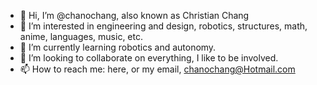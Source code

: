 - 👋 Hi, I’m @chanochang, also known as Christian Chang 
- 👀 I’m interested in engineering and design, robotics, structures, math, anime, languages, music, etc.
- 🌱 I’m currently learning robotics and autonomy.
- 💞️ I’m looking to collaborate on everything, I like to be involved.
- 📫 How to reach me: here, or my email, chanochang@Hotmail.com

<!---
chanochang/chanochang is a ✨ special ✨ repository because its `README.md` (this file) appears on your GitHub profile.
You can click the Preview link to take a look at your changes.
--->
